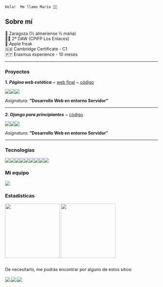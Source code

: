 ~~~
Hola!  Me llamo María 👋🏻    
~~~

## Sobre mí

 📍 Zaragoza (½ almeriense ½ maña)  
 👩‍💻 2º DAW (CPIFP Los Enlaces)  
  Apple freak  
 🇬🇧 Cambridge Certificate - C1   
 🇵🇹 Erasmus experience - 10 meses

---


### Proyectos

**1. _Página web estática_** ~ [web final](https://mariaestmag.github.io/hugo-first) ~ [código](https://github.com/mariaestmag/hugo-first)
<div><img src="https://img.shields.io/badge/Python-3776AB?style=for-the-badge&logo=python&logoColor=white" /><img src="https://img.shields.io/badge/HTML5-E34F26?style=for-the-badge&logo=html5&logoColor=white" /><img src="https://img.shields.io/badge/Markdown-000000?style=for-the-badge&logo=markdown&logoColor=white" /></div> 

_Asignatura:_ **"Desarrollo Web en entorno Servidor"**    

---

**2. _Django para principiantes_** ~ [código](https://github.com/mariaestmag/libreria-musical)
<div><img src="https://img.shields.io/badge/Python-3776AB?style=for-the-badge&logo=python&logoColor=white" /><img src="https://img.shields.io/badge/Bootstrap-563D7C?style=for-the-badge&logo=bootstrap&logoColor=white" /><img src="https://img.shields.io/badge/Django-092E20?style=for-the-badge&logo=django&logoColor=white" /></div>

_Asignatura:_ **"Desarrollo Web en entorno Servidor"**    

---

### Tecnologías 

<div><img src="https://img.shields.io/badge/JavaScript-F7DF1E?style=for-the-badge&logo=javascript&logoColor=black" /><img src="https://img.shields.io/badge/HTML5-E34F26?style=for-the-badge&logo=html5&logoColor=white" /><img src="https://img.shields.io/badge/CSS3-1572B6?style=for-the-badge&logo=css3&logoColor=white" /><img src="https://img.shields.io/badge/Python-14354C?style=for-the-badge&logo=python&logoColor=white" /><img src="https://img.shields.io/badge/Markdown-000000?style=for-the-badge&logo=markdown&logoColor=white" /><img src="https://img.shields.io/badge/Java-ED8B00?style=for-the-badge&logo=java&logoColor=white" /><img src="https://img.shields.io/badge/Bootstrap-563D7C?style=for-the-badge&logo=bootstrap&logoColor=white" /><img src="https://img.shields.io/badge/Django-092E20?style=for-the-badge&logo=django&logoColor=white" /><img src="https://img.shields.io/badge/MySQL-00000F?style=for-the-badge&logo=mysql&logoColor=white" /></div>

### Mi equipo
<div><img src="https://img.shields.io/badge/Apple-MacBook_Pro_Mid2012_(MD101)-999999?style=for-the-badge&logo=apple&logoColor=white" /></div>

### Estadísticas   

<div>
  <img height= "180em" align="center" src="https://github-readme-stats.vercel.app/api?username=mariaestmag&show_icons=true&theme=swift" /> 
  <img height= "180em" align="center" src="https://github-readme-stats.vercel.app/api/top-langs/?username=mariaestmag&layout=compact&theme=swift" />
</div>

##

De necesitarlo, me podrás encontrar por alguno de estos sitios:

<div>
  <a href="maria.est.mag@gmail.com" target="_blank">
  <img align="center" src="https://img.shields.io/badge/Gmail-D14836?style=for-the-badge&logo=gmail&logoColor=white" />
  </a>
  <a href="www.linkedin.com/in/maria-est-mag" target="_blank">
  <img align="center" src="https://img.shields.io/badge/LinkedIn-0077B5?style=for-the-badge&logo=linkedin&logoColor=white" />
  </a>
  <a href="https://open.spotify.com/user/dqagbquoby1ouxxnoagw9kqp1?si=2df7c82a8f384408" target="_blank">
  <img align="center" src="https://img.shields.io/badge/Spotify-1ED760?&style=for-the-badge&logo=spotify&logoColor=white" />
  </a>
</div>
